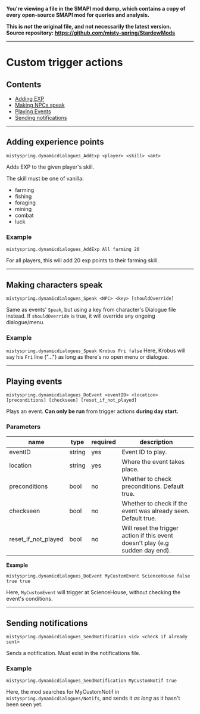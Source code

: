 **You're viewing a file in the SMAPI mod dump, which contains a copy of every open-source SMAPI mod
for queries and analysis.**

**This is _not_ the original file, and not necessarily the latest version.**  
**Source repository: https://github.com/misty-spring/StardewMods**

----

# Custom trigger actions

## Contents
* [Adding EXP](#adding-experience-points)
* [Making NPCs speak](#Making-characters-speak)
* [Playing Events](#playing-events)
* [Sending notifications](#sending-notifications)

------------------

## Adding experience points
`mistyspring.dynamicdialogues_AddExp <player> <skill> <amt>`

Adds EXP to the given player's skill.

The skill must be one of vanilla:
- farming
- fishing
- foraging
- mining
- combat
- luck

### Example

`mistyspring.dynamicdialogues_AddExp All farming 20`

For all players, this will add 20 exp points to their farming skill.

-----------------

## Making characters speak
`mistyspring.dynamicdialogues_Speak <NPC> <key> [shouldOverride]`

Same as events' `Speak`, but using a key from character's Dialogue file instead. If `shouldOverride` is true, it will override any ongoing dialogue/menu.

### Example
`mistyspring.dynamicdialogues_Speak Krobus Fri false`
Here, Krobus will say his `Fri` line ("...") as long as there's no open menu or dialogue.

------------------

## Playing events

`mistyspring.dynamicdialogues_DoEvent <eventID> <location> [preconditions] [checkseen] [reset_if_not_played]`

Plays an event. __Can only be run__ from trigger actions __during day start.__

### Parameters

| name                | type   | required | description                                                                    |
|---------------------|--------|----------|--------------------------------------------------------------------------------|
| eventID             | string | yes      | Event ID to play.                                                              |
| location            | string | yes      | Where the event takes place.                                                   |
| preconditions       | bool   | no       | Whether to check preconditions. Default true.                                  |
| checkseen           | bool   | no       | Whether to check if the event was already seen. Default true.                  |
| reset_if_not_played | bool   | no       | Will reset the trigger action if this event doesn't play (e.g sudden day end). |

**Example**

`mistyspring.dynamicdialogues_DoEvent MyCustomEvent ScienceHouse false true true`

Here, `MyCustomEvent` will trigger at ScienceHouse, without checking the event's conditions.

-----------------

## Sending notifications
`mistyspring.dynamicdialogues_SendNotification <id> <check if already sent>`

Sends a notification. Must exist in the notifications file.

### Example
`mistyspring.dynamicdialogues_SendNotification MyCustomNotif true`

Here, the mod searches for MyCustomNotif in `mistyspring.dynamicdialogues/Notifs`, and sends it *as long* as it hasn't been seen yet.
